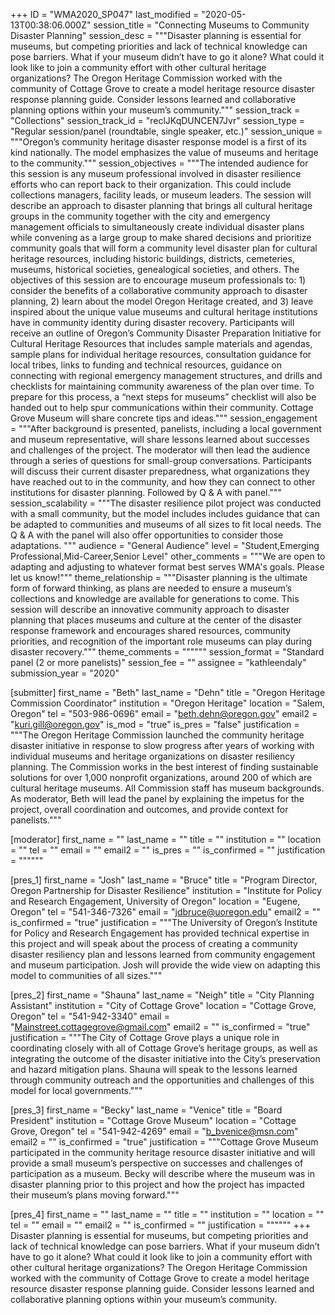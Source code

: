 +++
ID = "WMA2020_SP047"
last_modified = "2020-05-13T00:38:06.000Z"
session_title = "Connecting Museums to Community Disaster Planning"
session_desc = """Disaster planning is essential for museums, but competing priorities and lack of technical knowledge can pose barriers. What if your museum didn’t have to go it alone? What could it look like to join a community effort with other cultural heritage organizations? The Oregon Heritage Commission worked with the community of Cottage Grove to create a model heritage resource disaster response planning guide. Consider lessons learned and collaborative planning options within your museum’s community."""
session_track = "Collections"
session_track_id = "reclJKqDUNCEN7Jvr"
session_type = "Regular session/panel (roundtable, single speaker, etc.)"
session_unique = """Oregon’s community heritage disaster response model is a first of its kind nationally. The model emphasizes the value of museums and heritage to the community."""
session_objectives = """The intended audience for this session is any museum professional involved in disaster resilience efforts who can report back to their organization. This could include collections managers, facility leads, or museum leaders.  The session will describe an approach to disaster planning that brings all cultural heritage groups in the community together with the city and emergency management officials to simultaneously create individual disaster plans while convening as a large group to make shared decisions and prioritize community goals that will form a community level disaster plan for cultural heritage resources, including historic buildings, districts, cemeteries, museums, historical societies, genealogical societies, and others.  The objectives of this session are to encourage museum professionals to: 1) consider the benefits of a collaborative community approach to disaster planning, 2) learn about the model Oregon Heritage created, and 3) leave inspired about the unique value museums and cultural heritage institutions have in community identity during disaster recovery.  Participants will receive an outline of Oregon’s Community Disaster Preparation Initiative for Cultural Heritage Resources that includes sample materials and agendas, sample plans for individual heritage resources, consultation guidance for local tribes, links to funding and technical resources, guidance on connecting with regional emergency management structures, and drills and checklists for maintaining community awareness of the plan over time. To prepare for this process, a “next steps for museums” checklist will also be handed out to help spur communications within their community.  Cottage Grove Museum will share concrete tips and ideas."""
session_engagement = """After background is presented, panelists, including a local government and museum representative, will share lessons learned about successes and challenges of the project. The moderator will then lead the audience through a series of questions for small-group conversations. Participants will discuss their current disaster preparedness, what organizations they have reached out to in the community, and how they can connect to other institutions for disaster planning. Followed by Q & A with panel."""
session_scalability = """The disaster resilience pilot project was conducted with a small community, but the model includes includes guidance that can be adapted to communities and museums of all sizes to fit local needs. The Q & A with the panel will also offer opportunities to consider those adaptations. """
audience = "General Audience"
level = "Student,Emerging Professional,Mid-Career,Senior Level"
other_comments = """We are open to adapting and adjusting to whatever format best serves WMA's goals. Please let us know!"""
theme_relationship = """Disaster planning is the ultimate form of forward thinking, as plans are needed to ensure a museum’s collections and knowledge are available for generations to come. This session will describe an innovative community approach to disaster planning that places museums and culture at the center of the disaster response framework and encourages shared resources, community priorities, and recognition of the important role museums can play during disaster recovery."""
theme_comments = """"""
session_format = "Standard panel (2 or more panelists)"
session_fee = ""
assignee = "kathleendaly"
submission_year = "2020"

[submitter]
first_name = "Beth"
last_name = "Dehn"
title = "Oregon Heritage Commission Coordinator"
institution = "Oregon Heritage"
location = "Salem, Oregon"
tel = "503-986-0696"
email = "beth.dehn@oregon.gov"
email2 = "kuri.gill@oregon.gov"
is_mod = "true"
is_pres = "false"
justification = """The Oregon Heritage Commission launched the community heritage disaster initiative in response to slow progress after years of working with individual museums and heritage organizations on disaster resiliency planning. The Commission works in the best interest of finding sustainable solutions for over 1,000 nonprofit organizations, around 200 of which are cultural heritage museums. All Commission staff has museum backgrounds. As moderator, Beth will lead the panel by explaining the impetus for the project, overall coordination and outcomes, and provide context for panelists."""

[moderator]
first_name = ""
last_name = ""
title = ""
institution = ""
location = ""
tel = ""
email = ""
email2 = ""
is_pres = ""
is_confirmed = ""
justification = """"""

[pres_1]
first_name = "Josh"
last_name = "Bruce"
title = "Program Director, Oregon Partnership for Disaster Resilience"
institution = "Institute for Policy and Research Engagement, University of Oregon"
location = "Eugene, Oregon"
tel = "541-346-7326"
email = "jdbruce@uoregon.edu"
email2 = ""
is_confirmed = "true"
justification = """The University of Oregon’s Institute for Policy and Research Engagement has provided technical expertise in this project and will speak about the process of creating a community disaster resiliency plan and lessons learned from community engagement and museum participation. Josh will provide the wide view on adapting this model to communities of all sizes."""

[pres_2]
first_name = "Shauna"
last_name = "Neigh"
title = "City Planning Assistant"
institution = "City of Cottage Grove"
location = "Cottage Grove, Oregon"
tel = "541-942-3340"
email = "Mainstreet.cottagegrove@gmail.com"
email2 = ""
is_confirmed = "true"
justification = """The City of Cottage Grove plays a unique role in coordinating closely with all of Cottage Grove’s heritage groups, as well as integrating the outcome of the disaster initiative into the City’s preservation and hazard mitigation plans. Shauna will speak to the lessons learned through community outreach and the opportunities and challenges of this model for local governments."""

[pres_3]
first_name = "Becky"
last_name = "Venice"
title = "Board President"
institution = "Cottage Grove Museum"
location = "Cottage Grove, Oregon"
tel = "541-942-4269"
email = "b_bvenice@msn.com"
email2 = ""
is_confirmed = "true"
justification = """Cottage Grove Museum participated in the community heritage resource disaster initiative and will provide a small museum’s perspective on successes and challenges of participation as a museum. Becky will describe where the museum was in disaster planning prior to this project and how the project has impacted their museum’s plans moving forward."""

[pres_4]
first_name = ""
last_name = ""
title = ""
institution = ""
location = ""
tel = ""
email = ""
email2 = ""
is_confirmed = ""
justification = """"""
+++
Disaster planning is essential for museums, but competing priorities and lack of technical knowledge can pose barriers. What if your museum didn’t have to go it alone? What could it look like to join a community effort with other cultural heritage organizations? The Oregon Heritage Commission worked with the community of Cottage Grove to create a model heritage resource disaster response planning guide. Consider lessons learned and collaborative planning options within your museum’s community.